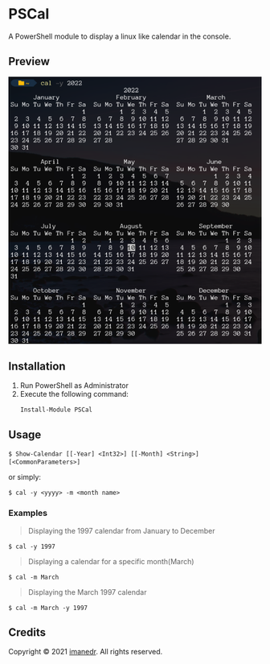 # PSCal
A PowerShell module to display a linux like calendar in the console.

## Preview
![Preview](Screenshots/cal2022.png)

## Installation

1. Run PowerShell as Administrator
2. Execute the following command:
    ```pwsh
    Install-Module PSCal
    ```

## Usage

```pwsh
$ Show-Calendar [[-Year] <Int32>] [[-Month] <String>] [<CommonParameters>]        
```
or simply:
```pwsh
$ cal -y <yyyy> -m <month name> 
```
### Examples
> Displaying the 1997 calendar from January to December
```pwsh 
$ cal -y 1997
```
>Displaying a calendar for a specific month(March)
```pwsh
$ cal -m March
```
>Displaying the March 1997 calendar
```pwsh
$ cal -m March -y 1997
```

## Credits
Copyright © 2021 
[imanedr](https://github.com/imanedr). All rights reserved.